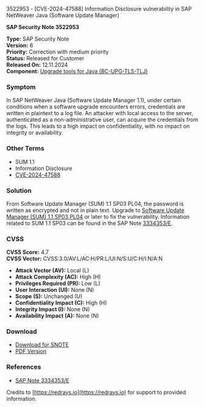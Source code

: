 3522953 - [CVE-2024-47588] Information Disclosure vulnerability in SAP NetWeaver Java (Software Update Manager)

**SAP Security Note 3522953**

**Type:** SAP Security Note  
**Version:** 6  
**Priority:** Correction with medium priority  
**Status:** Released for Customer  
**Released On:** 12.11.2024  
**Component:** [Upgrade tools for Java (BC-UPG-TLS-TLJ)](https://me.sap.com/mynotes?tab=Search&sortBy=Relevance&filters=themk%25253Aeq~'BC-UPG-TLS-TLJ*'%25252BreleaseStatus%25253Aeq~'CustomerRelease'%25252BsecurityPatchDay%25253Aeq~'NotRestricted'%25252BfuzzyThreshold%25253Aeq~'0.9'&flag=mynotes)

### Symptom

In SAP NetWeaver Java (Software Update Manager 1.1), under certain conditions when a software upgrade encounters errors, credentials are written in plaintext to a log file. An attacker with local access to the server, authenticated as a non-administrative user, can acquire the credentials from the logs. This leads to a high impact on confidentiality, with no impact on integrity or availability.

### Other Terms

- SUM 1.1
- Information Disclosure
- [CVE-2024-47588](https://www.cve.org/CVERecord?id=CVE-2024-47588)

### Solution

From Software Update Manager (SUM) 1.1 SP03 PL04, the password is written as encrypted and not in plain text. Upgrade to [Software Update Manager (SUM) 1.1 SP03 PL04](https://me.sap.com/notes/3334353/E) or later to fix the vulnerability. Information related to SUM 1.1 SP03 can be found in the SAP Note [3334353/E](https://me.sap.com/notes/3334353/E).

### CVSS

**CVSS Score:** 4.7  
**CVSS Vector:** CVSS:3.0/AV:L/AC:H/PR:L/UI:N/S:U/C:H/I:N/A:N  

- **Attack Vector (AV):** Local (L)
- **Attack Complexity (AC):** High (H)
- **Privileges Required (PR):** Low (L)
- **User Interaction (UI):** None (N)
- **Scope (S):** Unchanged (U)
- **Confidentiality Impact (C):** High (H)
- **Integrity Impact (I):** None (N)
- **Availability Impact (A):** None (N)

### Download

- [Download for SNOTE](https://notesdownloads.sap.com/note/0040000001268492024)
- [PDF Version](https://userapps.support.sap.com/sap/support/sfm/notes/print/0003522953?language=en-US&token=0A698762EA65EDB31589C2DCA036D17F)

### References

- [SAP Note 3334353/E](https://me.sap.com/notes/3334353/E)

Credits to [https://redrays.io](https://redrays.io) for support to provided information.